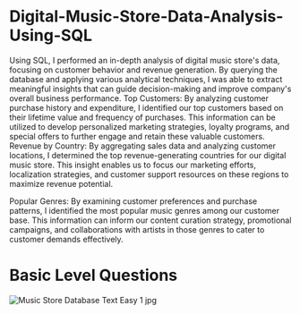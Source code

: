 # Digital-Music-Store-Data-Analysis-Using-SQL
Using SQL, I performed an in-depth analysis of digital music store's data, focusing on customer behavior and revenue generation. By querying the database and applying various analytical techniques, I was able to extract meaningful insights that can guide decision-making and improve company's overall business performance.
Top Customers: By analyzing customer purchase history and expenditure, I identified our top customers based on their lifetime value and frequency of purchases. This information can be utilized to develop personalized marketing strategies, loyalty programs, and special offers to further engage and retain these valuable customers.
Revenue by Country: By aggregating sales data and analyzing customer locations, I determined the top revenue-generating countries for our digital music store. This insight enables us to focus our marketing efforts, localization strategies, and customer support resources on these regions to maximize revenue potential.

Popular Genres: By examining customer preferences and purchase patterns, I identified the most popular music genres among our customer base. This information can inform our content curation strategy, promotional campaigns, and collaborations with artists in those genres to cater to customer demands effectively.

# Basic Level Questions
![Music Store Database Text Easy 1 jpg](https://github.com/Abhishekmankar119/Digital-Music-Store-Data-Analysis-Using-SQL/assets/132440202/3e1ab668-fee8-47ec-b914-6872c48b9189)


